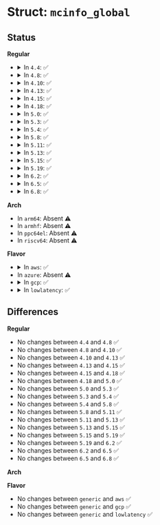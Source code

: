 # Struct: <code>mcinfo_global</code>

## Status
<b>Regular</b>
<ul>
<li>
<details>
<summary>In <code>4.4</code>: ✅</summary>

```c
struct mcinfo_global {
    struct mcinfo_common common;
    uint16_t mc_domid;
    uint16_t mc_vcpuid;
    uint32_t mc_socketid;
    uint16_t mc_coreid;
    uint16_t mc_core_threadid;
    uint32_t mc_apicid;
    uint32_t mc_flags;
    uint64_t mc_gstatus;
};
```
</details>
</li>
<li>
<details>
<summary>In <code>4.8</code>: ✅</summary>

```c
struct mcinfo_global {
    struct mcinfo_common common;
    uint16_t mc_domid;
    uint16_t mc_vcpuid;
    uint32_t mc_socketid;
    uint16_t mc_coreid;
    uint16_t mc_core_threadid;
    uint32_t mc_apicid;
    uint32_t mc_flags;
    uint64_t mc_gstatus;
};
```
</details>
</li>
<li>
<details>
<summary>In <code>4.10</code>: ✅</summary>

```c
struct mcinfo_global {
    struct mcinfo_common common;
    uint16_t mc_domid;
    uint16_t mc_vcpuid;
    uint32_t mc_socketid;
    uint16_t mc_coreid;
    uint16_t mc_core_threadid;
    uint32_t mc_apicid;
    uint32_t mc_flags;
    uint64_t mc_gstatus;
};
```
</details>
</li>
<li>
<details>
<summary>In <code>4.13</code>: ✅</summary>

```c
struct mcinfo_global {
    struct mcinfo_common common;
    uint16_t mc_domid;
    uint16_t mc_vcpuid;
    uint32_t mc_socketid;
    uint16_t mc_coreid;
    uint16_t mc_core_threadid;
    uint32_t mc_apicid;
    uint32_t mc_flags;
    uint64_t mc_gstatus;
};
```
</details>
</li>
<li>
<details>
<summary>In <code>4.15</code>: ✅</summary>

```c
struct mcinfo_global {
    struct mcinfo_common common;
    uint16_t mc_domid;
    uint16_t mc_vcpuid;
    uint32_t mc_socketid;
    uint16_t mc_coreid;
    uint16_t mc_core_threadid;
    uint32_t mc_apicid;
    uint32_t mc_flags;
    uint64_t mc_gstatus;
};
```
</details>
</li>
<li>
<details>
<summary>In <code>4.18</code>: ✅</summary>

```c
struct mcinfo_global {
    struct mcinfo_common common;
    uint16_t mc_domid;
    uint16_t mc_vcpuid;
    uint32_t mc_socketid;
    uint16_t mc_coreid;
    uint16_t mc_core_threadid;
    uint32_t mc_apicid;
    uint32_t mc_flags;
    uint64_t mc_gstatus;
};
```
</details>
</li>
<li>
<details>
<summary>In <code>5.0</code>: ✅</summary>

```c
struct mcinfo_global {
    struct mcinfo_common common;
    uint16_t mc_domid;
    uint16_t mc_vcpuid;
    uint32_t mc_socketid;
    uint16_t mc_coreid;
    uint16_t mc_core_threadid;
    uint32_t mc_apicid;
    uint32_t mc_flags;
    uint64_t mc_gstatus;
};
```
</details>
</li>
<li>
<details>
<summary>In <code>5.3</code>: ✅</summary>

```c
struct mcinfo_global {
    struct mcinfo_common common;
    uint16_t mc_domid;
    uint16_t mc_vcpuid;
    uint32_t mc_socketid;
    uint16_t mc_coreid;
    uint16_t mc_core_threadid;
    uint32_t mc_apicid;
    uint32_t mc_flags;
    uint64_t mc_gstatus;
};
```
</details>
</li>
<li>
<details>
<summary>In <code>5.4</code>: ✅</summary>

```c
struct mcinfo_global {
    struct mcinfo_common common;
    uint16_t mc_domid;
    uint16_t mc_vcpuid;
    uint32_t mc_socketid;
    uint16_t mc_coreid;
    uint16_t mc_core_threadid;
    uint32_t mc_apicid;
    uint32_t mc_flags;
    uint64_t mc_gstatus;
};
```
</details>
</li>
<li>
<details>
<summary>In <code>5.8</code>: ✅</summary>

```c
struct mcinfo_global {
    struct mcinfo_common common;
    uint16_t mc_domid;
    uint16_t mc_vcpuid;
    uint32_t mc_socketid;
    uint16_t mc_coreid;
    uint16_t mc_core_threadid;
    uint32_t mc_apicid;
    uint32_t mc_flags;
    uint64_t mc_gstatus;
};
```
</details>
</li>
<li>
<details>
<summary>In <code>5.11</code>: ✅</summary>

```c
struct mcinfo_global {
    struct mcinfo_common common;
    uint16_t mc_domid;
    uint16_t mc_vcpuid;
    uint32_t mc_socketid;
    uint16_t mc_coreid;
    uint16_t mc_core_threadid;
    uint32_t mc_apicid;
    uint32_t mc_flags;
    uint64_t mc_gstatus;
};
```
</details>
</li>
<li>
<details>
<summary>In <code>5.13</code>: ✅</summary>

```c
struct mcinfo_global {
    struct mcinfo_common common;
    uint16_t mc_domid;
    uint16_t mc_vcpuid;
    uint32_t mc_socketid;
    uint16_t mc_coreid;
    uint16_t mc_core_threadid;
    uint32_t mc_apicid;
    uint32_t mc_flags;
    uint64_t mc_gstatus;
};
```
</details>
</li>
<li>
<details>
<summary>In <code>5.15</code>: ✅</summary>

```c
struct mcinfo_global {
    struct mcinfo_common common;
    uint16_t mc_domid;
    uint16_t mc_vcpuid;
    uint32_t mc_socketid;
    uint16_t mc_coreid;
    uint16_t mc_core_threadid;
    uint32_t mc_apicid;
    uint32_t mc_flags;
    uint64_t mc_gstatus;
};
```
</details>
</li>
<li>
<details>
<summary>In <code>5.19</code>: ✅</summary>

```c
struct mcinfo_global {
    struct mcinfo_common common;
    uint16_t mc_domid;
    uint16_t mc_vcpuid;
    uint32_t mc_socketid;
    uint16_t mc_coreid;
    uint16_t mc_core_threadid;
    uint32_t mc_apicid;
    uint32_t mc_flags;
    uint64_t mc_gstatus;
};
```
</details>
</li>
<li>
<details>
<summary>In <code>6.2</code>: ✅</summary>

```c
struct mcinfo_global {
    struct mcinfo_common common;
    uint16_t mc_domid;
    uint16_t mc_vcpuid;
    uint32_t mc_socketid;
    uint16_t mc_coreid;
    uint16_t mc_core_threadid;
    uint32_t mc_apicid;
    uint32_t mc_flags;
    uint64_t mc_gstatus;
};
```
</details>
</li>
<li>
<details>
<summary>In <code>6.5</code>: ✅</summary>

```c
struct mcinfo_global {
    struct mcinfo_common common;
    uint16_t mc_domid;
    uint16_t mc_vcpuid;
    uint32_t mc_socketid;
    uint16_t mc_coreid;
    uint16_t mc_core_threadid;
    uint32_t mc_apicid;
    uint32_t mc_flags;
    uint64_t mc_gstatus;
};
```
</details>
</li>
<li>
<details>
<summary>In <code>6.8</code>: ✅</summary>

```c
struct mcinfo_global {
    struct mcinfo_common common;
    uint16_t mc_domid;
    uint16_t mc_vcpuid;
    uint32_t mc_socketid;
    uint16_t mc_coreid;
    uint16_t mc_core_threadid;
    uint32_t mc_apicid;
    uint32_t mc_flags;
    uint64_t mc_gstatus;
};
```
</details>
</li>
</ul>
<b>Arch</b>
<ul>
<li>
In <code>arm64</code>: Absent ⚠️
</li>
<li>
In <code>armhf</code>: Absent ⚠️
</li>
<li>
In <code>ppc64el</code>: Absent ⚠️
</li>
<li>
In <code>riscv64</code>: Absent ⚠️
</li>
</ul>
<b>Flavor</b>
<ul>
<li>
<details>
<summary>In <code>aws</code>: ✅</summary>

```c
struct mcinfo_global {
    struct mcinfo_common common;
    uint16_t mc_domid;
    uint16_t mc_vcpuid;
    uint32_t mc_socketid;
    uint16_t mc_coreid;
    uint16_t mc_core_threadid;
    uint32_t mc_apicid;
    uint32_t mc_flags;
    uint64_t mc_gstatus;
};
```
</details>
</li>
<li>
In <code>azure</code>: Absent ⚠️
</li>
<li>
<details>
<summary>In <code>gcp</code>: ✅</summary>

```c
struct mcinfo_global {
    struct mcinfo_common common;
    uint16_t mc_domid;
    uint16_t mc_vcpuid;
    uint32_t mc_socketid;
    uint16_t mc_coreid;
    uint16_t mc_core_threadid;
    uint32_t mc_apicid;
    uint32_t mc_flags;
    uint64_t mc_gstatus;
};
```
</details>
</li>
<li>
<details>
<summary>In <code>lowlatency</code>: ✅</summary>

```c
struct mcinfo_global {
    struct mcinfo_common common;
    uint16_t mc_domid;
    uint16_t mc_vcpuid;
    uint32_t mc_socketid;
    uint16_t mc_coreid;
    uint16_t mc_core_threadid;
    uint32_t mc_apicid;
    uint32_t mc_flags;
    uint64_t mc_gstatus;
};
```
</details>
</li>
</ul>

## Differences
<b>Regular</b>
<ul>
<li>
No changes between <code>4.4</code> and <code>4.8</code> ✅
</li>
<li>
No changes between <code>4.8</code> and <code>4.10</code> ✅
</li>
<li>
No changes between <code>4.10</code> and <code>4.13</code> ✅
</li>
<li>
No changes between <code>4.13</code> and <code>4.15</code> ✅
</li>
<li>
No changes between <code>4.15</code> and <code>4.18</code> ✅
</li>
<li>
No changes between <code>4.18</code> and <code>5.0</code> ✅
</li>
<li>
No changes between <code>5.0</code> and <code>5.3</code> ✅
</li>
<li>
No changes between <code>5.3</code> and <code>5.4</code> ✅
</li>
<li>
No changes between <code>5.4</code> and <code>5.8</code> ✅
</li>
<li>
No changes between <code>5.8</code> and <code>5.11</code> ✅
</li>
<li>
No changes between <code>5.11</code> and <code>5.13</code> ✅
</li>
<li>
No changes between <code>5.13</code> and <code>5.15</code> ✅
</li>
<li>
No changes between <code>5.15</code> and <code>5.19</code> ✅
</li>
<li>
No changes between <code>5.19</code> and <code>6.2</code> ✅
</li>
<li>
No changes between <code>6.2</code> and <code>6.5</code> ✅
</li>
<li>
No changes between <code>6.5</code> and <code>6.8</code> ✅
</li>
</ul>
<b>Arch</b>
<ul>
</ul>
<b>Flavor</b>
<ul>
<li>
No changes between <code>generic</code> and <code>aws</code> ✅
</li>
<li>
No changes between <code>generic</code> and <code>gcp</code> ✅
</li>
<li>
No changes between <code>generic</code> and <code>lowlatency</code> ✅
</li>
</ul>
